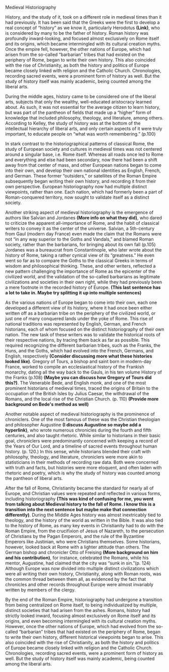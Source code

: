 Medieval Historiography

History, and the study of it, took on a different role in medieval times than it had previously.  It has been said that the Greeks were the first to develop a real concept of “history” as we know it, particularly Herodotus **(Link)**, who is considered by many to be the father of history.  Roman history was profoundly inward-looking, and focused almost exclusively on Rome itself and its origins, which became intermingled with its cultural creation myths.  Once the empire fell, however, the other nations of Europe, which had arisen from the so-called “barbarian” tribes that had existed on the periphery of Rome, began to write their own history.  This also coincided with the rise of Christianity, as both the history and politics of Europe became closely linked with religion and the Catholic Church.  Chronologies, recording sacred events, were a prominent form of history as well.  But the study of history itself was mainly academic, being counted among the liberal arts.  

During the middle ages, history came to be considered one of the liberal arts, subjects that only the wealthy, well-educated aristocracy learned about.  As such, it was not essential for the average citizen to learn history, but was part of the pantheon of fields that made up a “higher” form of knowledge that included philosophy, theology, and literature, among others.  According to Kelley, the study of history was at the bottom of the intellectual hierarchy of liberal arts, and only certain aspects of it were truly important, to educate people on “what was worth remembering.” (p.100)

In stark contrast to the historiographical patterns of classical Rome, the study of European society and cultures in medieval times was not centered around a singular base, i.e. Rome itself.  Whereas all roads once led to Rome and everything and else had been secondary, now there had been a shift away from that center of mass, and other European nations began to come into their own, and develop their own national identities as English, French, and German.  These former “outsiders,” or satellites of the Roman Empire subsequently began writing their own history, and recording it from their own perspective.  European historiography now had multiple distinct viewpoints, rather than one.  Each nation, which had formerly been a part of Roman-conquered territory, now sought to validate itself as a distinct society.  

Another striking aspect of medieval historiography is the emergence of authors like Salvian and Jordanes **(More info on what they did)**, who dared to criticize the apparent all-importance of Rome, and the habit of classical writers to convey it as the center of the universe.  Salvian, a 5th-century from Gaul (modern day France) even made the claim that the Romans were not “in any way superior to the Goths and Vandals,” and blamed Roman society, rather than the barbarians, for bringing about its own fall (p.105) Jordanes was a bureaucrat from Constantinople, who later wrote about the history of Rome, taking a rather cynical view of its “greatness.”  He even went so far as to compare the Goths to the classical Greeks in terms of wisdom and philosophical thinking.  These, and other writers, reflected a new pattern challenging the importance of Rome as the epicenter of the civilized world, and the validation of the so-called barbarians as legitimate civilizations and societies in their own right, while they had previously been a mere footnote in the recorded history of Europe. **(This last sentence has a lot to take in. Maybe try splitting it up into multiple sentences)** 

As the various nations of Europe began to come into their own, each one developed a different view of its history, where it had once been either written off as a barbarian tribe on the periphery of the civilized world, or just one of many conquered lands under the yoke of Rome.  This rise of national traditions was represented by English, German, and French historians, each of whom focused on the distinct historiography of their own nation.  The new task of these writers was to validate the historical roots of their respective nations, by tracing them back as far as possible.  This required recognizing the different barbarian tribes, such as the Franks, the Huns, and the Goths, which had evolved into the French, Germans, and English, respectively **(Consider discussing more what these histories looked like)**.  Gregory of Tours, a bishop and saint born in modern-day France, worked to compile an ecclesiastical history of the Frankish monarchy, dating all the way back to the Gauls, in his ten volume History of the Franks (p.108) **(Maybe you can discuss how Gregory of Tours did this?)**. The Venerable Bede, and English monk, and one of the most prominent historians of medieval times, traced the origins of Britain to the occupation of the British Isles by Julius Caesar, the withdrawal of the Romans, and the local rise of the Christian Church. (p. 110) **(Provide more background on Bede's method as well)**

Another notable aspect of medieval historiography is the prominence of chroniclers.  One of the most famous of these was the Christian theologian and philosopher Augustine **(I discuss Augustine so maybe add a hyperlink)**, who wrote numerous chronicles during the fourth and fifth centuries, and also taught rhetoric.  While similar to historians in their basic goal, chroniclers were predominantly concerned with keeping a record of the Years of Our Lord, and a timeline of sacred events throughout human history. (p. 120.)  In this sense, while historians blended their craft with philosophy, theology, and literature, chroniclers were more akin to statisticians in their methods of recording raw data.  Both were concerned with truth and facts, but histories were more eloquent, and often laden with rhetoric and poetry, which is why the study of history was counted among the pantheon of liberal arts.  

After the fall of Rome, Christianity became the standard for nearly all of Europe, and Christian values were repeated and reflected in various forms, including historiography **(This was kind of confusing for me, you went from talking about Medieval history to the fall of Rome. I know this is a transition into the next sentence but maybe make that connection differently)**.  During the Middle Ages history was almost inextricably tied to theology, and the history of the world as written in the Bible.  It was also tied to the history of Rome, as many key events in Christianity had to do with the Roman Empire, from the crucifixion of Jesus of Nazareth, to the persecution of Christians by the Pagan Emperors, and the rule of the Byzantine Emperors like Justinian, who were Christians themselves.  Some historians, however, looked back at Rome with a lighter attitude than others.  The German bishop and chronicler Otto of Freising **(More background on him and his contribution)**, for instance, celebrated the Romans, while his mentor, Augustine, had claimed that the city was “sunk in sin.”(p. 124) Although Europe was now divided into multiple distinct civilizations which were all writing their own history, Christianity, along with Roman roots, was the common thread between them all, as evidenced by the fact that chronicles and other records throughout Europe were almost invariably written by members of the clergy.  

By the end of the Roman Empire, historiography had undergone a transition from being centralized on Rome itself, to being individualized by multiple, distinct societies that had arisen from the ashes.  Romans, history had strictly looked inward, focusing almost exclusively on Rome itself and its origins, and even becoming intermingled with its cultural creation myths.  However, once the other nations of Europe, which had evolved from the so-called “barbarian” tribes that had existed on the periphery of Rome, began to write their own history, different historical viewpoints began to arise.  This also coincided with the rise of Christianity, as both the history and politics of Europe became closely linked with religion and the Catholic Church.  Chronologies, recording sacred events, were a prominent form of history as well.  But the study of history itself was mainly academic, being counted among the liberal arts.
